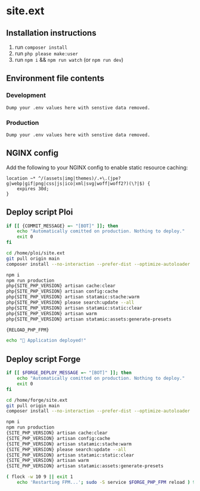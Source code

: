 # site.ext

## Installation instructions

1. run `composer install`
2. run `php please make:user`
3. run `npm i` && `npm run watch` (or `npm run dev`)

## Environment file contents

### Development

```env
Dump your .env values here with senstive data removed.
```

### Production

```env
Dump your .env values here with senstive data removed.
```

## NGINX config

Add the following to your NGINX config to enable static resource caching:

```
location ~* ^/(assets|img|themes)/.+\.(jpe?g|webp|gif|png|css|js|ico|xml|svg|woff|woff2?)(\?|$) {
    expires 30d;
}
```

## Deploy script Ploi

```bash
if [[ {COMMIT_MESSAGE} =~ "[BOT]" ]]; then
    echo "Automatically comitted on production. Nothing to deploy."
    exit 0
fi

cd /home/ploi/site.ext
git pull origin main
composer install --no-interaction --prefer-dist --optimize-autoloader

npm i
npm run production
php{SITE_PHP_VERSION} artisan cache:clear
php{SITE_PHP_VERSION} artisan config:cache
php{SITE_PHP_VERSION} artisan statamic:stache:warm
php{SITE_PHP_VERSION} please search:update --all
php{SITE_PHP_VERSION} artisan statamic:static:clear
php{SITE_PHP_VERSION} artisan warm
php{SITE_PHP_VERSION} artisan statamic:assets:generate-presets

{RELOAD_PHP_FPM}

echo "🚀 Application deployed!"
```

## Deploy script Forge

```bash
if [[ $FORGE_DEPLOY_MESSAGE =~ "[BOT]" ]]; then
    echo "Automatically comitted on production. Nothing to deploy."
    exit 0
fi

cd /home/forge/site.ext
git pull origin main
composer install --no-interaction --prefer-dist --optimize-autoloader

npm i
npm run production
{SITE_PHP_VERSION} artisan cache:clear
{SITE_PHP_VERSION} artisan config:cache
{SITE_PHP_VERSION} artisan statamic:stache:warm
{SITE_PHP_VERSION} please search:update --all
{SITE_PHP_VERSION} artisan statamic:static:clear
{SITE_PHP_VERSION} artisan warm
{SITE_PHP_VERSION} artisan statamic:assets:generate-presets

( flock -w 10 9 || exit 1
    echo 'Restarting FPM...'; sudo -S service $FORGE_PHP_FPM reload ) 9>/tmp/fpmlock
```